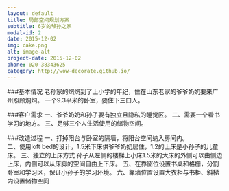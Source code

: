```yaml
---
layout: default
title: 局部空间规划方案
subtitle: 6岁的爷孙之家
modal-id: 2
date: 2015-12-02
img: cake.png
alt: image-alt
project-date: 2015-12-02
phone: 020-38343625
category: http://wow-decorate.github.io/
---
```

###基本情况
老孙家的烔烔到了上小学的年纪，住在山东老家的爷爷奶奶要来广州照顾烔烔。
一个9.3平米的卧室，要住下三口人。

###客户需求
一、爷爷奶奶和孙子要有独立且隐私的睡觉区。
二、需要一个看书学习的地方。
三、足够三个人生活使用的储物空间。

###改造过程
一、打掉阳台与卧室的隔墙，将阳台空间纳入房间内。  
二、使用loft bed的设计，1.5米下床供爷爷奶奶居住，1.2的上床是小孙子的儿童床。
三、独立的上床方式
孙子从左侧的楼梯上小床1.5米的大床的外侧可以由侧边上床，内侧可以从床脚的空间自由上下床。 
五、在靠窗位设置书桌和格栅，分割卧室和学习区，保证小孙子的学习环境。
六、靠墙位置设置大衣柜与书柜、斜梯内设置储物空间
 

